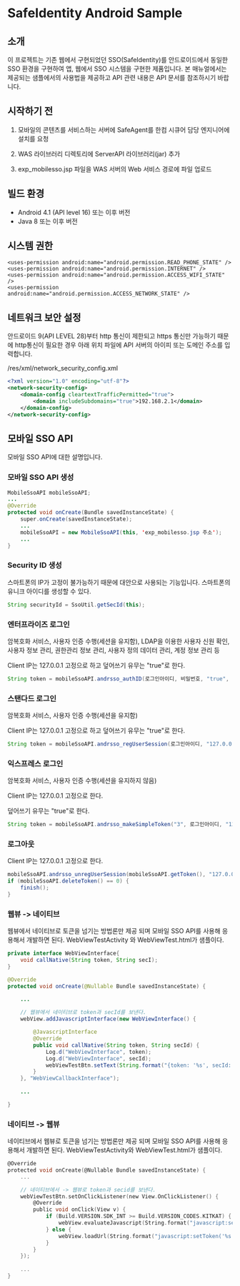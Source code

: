 # SafeIdentity Android Sample

## 소개

 이 프로젝트는 기존 웹에서 구현되었던 SSO(SafeIdentity)를 안드로이드에서 동일한 SSO 환경을 구현하여 앱, 웹에서 SSO 시스템을 구현한 제품입니다. 본 매뉴얼에서는 제공되는 샘플에서의 사용법을 제공하고 API 관련 내용은 API 문서를 참조하시기 바랍니다.

## 시작하기 전

1. 모바일의 콘텐츠를 서비스하는 서버에 SafeAgent를 한컴 시큐어 담당 엔지니어에 설치를 요청

2. WAS 라이브러리 디렉토리에 ServerAPI 라이브러리(jar) 추가

3. exp_mobilesso.jsp 파일을 WAS 서버의 Web 서비스 경로에 파일 업로드

## 빌드 환경

- Android 4.1 (API level 16) 또는 이후 버전
- Java 8 또는 이후 버전

## 시스템 권한

```manifest
<uses-permission android:name="android.permission.READ_PHONE_STATE" />  
<uses-permission android:name="android.permission.INTERNET" />  
<uses-permission android:name="android.permission.ACCESS_WIFI_STATE" />  
<uses-permission android:name="android.permission.ACCESS_NETWORK_STATE" />
```

## 네트워크 보안 설정

안드로이드 9(API LEVEL 28)부터 http 통신이 제한되고 https 통신만 가능하기 때문에 http통신이 필요한 경우 아래 위치 파일에 API 서버의 아이피 또는 도메인 주소를 입력합니다.

/res/xml/network_security_config.xml

```xml
<?xml version="1.0" encoding="utf-8"?>
<network-security-config>
    <domain-config cleartextTrafficPermitted="true">
        <domain includeSubdomains="true">192.168.2.1</domain>
    </domain-config>
</network-security-config>
```

## 모바일 SSO API

모바일 SSO API에 대한 설명입니다.

### 모바일 SSO API 생성

```java
MobileSsoAPI mobileSsoAPI;
...
@Override
protected void onCreate(Bundle savedInstanceState) {
    super.onCreate(savedInstanceState);
    ...
    mobileSsoAPI = new MobileSsoAPI(this, 'exp_mobilesso.jsp 주소');
    ...
}
```

### Security ID 생성

스마트폰의 IP가 고정이 불가능하기 때문에 대안으로 사용되는 기능입니다. 스마트폰의 유니크 아이디를 생성할 수 있다.

```java
String securityId = SsoUtil.getSecId(this);
```

### 엔터프라이즈 로그인

암복호화 서비스, 사용자 인증 수행(세션을 유지함), LDAP을 이용한 사용자 신원 확인, 사용자 정보 관리, 권한관리 정보 관리, 사용자 정의 데이터 관리, 계정 정보 관리 등

Client IP는 127.0.0.1 고정으로 하고 덮어쓰기 유무는 "true"로 한다.

```java
String token = mobileSsoAPI.andrsso_authID(로그인아이디, 비밀번호, "true", "127.0.0.1", securityId);
```

### 스탠다드 로그인

암복호화 서비스, 사용자 인증 수행(세션을 유지함) 

Client IP는 127.0.0.1 고정으로 하고 덮어쓰기 유무는 "true"로 한다.

```java
String token = mobileSsoAPI.andrsso_regUserSession(로그인아이디, "127.0.0.1", "true", securityId);
```

### 익스프레스 로그인

암복호화 서비스, 사용자 인증 수행(세션을 유지하지 않음) 

Client IP는 127.0.0.1 고정으로 한다.

덮어쓰기 유무는 "true"로 한다.

```java
String token = mobileSsoAPI.andrsso_makeSimpleToken("3", 로그인아이디, "127.0.0.1", securityId);
```

### 로그아웃

Client IP는 127.0.0.1 고정으로 한다.

```java
mobileSsoAPI.andrsso_unregUserSession(mobileSsoAPI.getToken(), "127.0.0.1");  
if (mobileSsoAPI.deleteToken() == 0) {  
    finish();  
}
```

### 웹뷰 -> 네이티브

웹뷰에서 네이티브로 토큰을 넘기는 방법론만 제공 되며 모바일 SSO API를 사용해 응용해서 개발하면 된다. WebViewTestActivity 와 WebViewTest.html가 샘플이다.

```java
private interface WebViewInterface{
    void callNative(String token, String secI);
}
```

```java
@Override
protected void onCreate(@Nullable Bundle savedInstanceState) {

    ...
    
    // 웹뷰에서 네이티브로 token과 secId를 보낸다.
    webView.addJavascriptInterface(new WebViewInterface() {

        @JavascriptInterface
        @Override
        public void callNative(String token, String secId) {
            Log.d("WebViewInterface", token);
            Log.d("WebViewInterface", secId);
            webViewTestBtn.setText(String.format("{token: '%s', secId: '%s'}", token, secId));
        }
    }, "WebViewCallbackInterface");
    
    ...

}
```

### 네이티브 -> 웹뷰

네이티브에서 웹뷰로 토큰을 넘기는 방법론만 제공 되며 모바일 SSO API를 사용해 응용해서 개발하면 된다. WebViewTestActivity와 WebViewTest.html가 샘플이다.

```objectivec
@Override
protected void onCreate(@Nullable Bundle savedInstanceState) {
    ...

    // 네이티브에서 -> 웹뷰로 token과 secid를 보낸다.
    webViewTestBtn.setOnClickListener(new View.OnClickListener() {
        @Override
        public void onClick(View v) {
            if (Build.VERSION.SDK_INT >= Build.VERSION_CODES.KITKAT) {
                webView.evaluateJavascript(String.format("javascript:setToken('%s', '%s');", token, new String(secId)), null);
            } else {
                webView.loadUrl(String.format("javascript:setToken('%s', '%s');", token, new String(secId)));
            }
        }
    });
  
    ...
}
```
